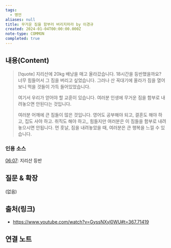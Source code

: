 ```yaml
---
tags:
  - 명언
aliases: null
title: 무거운 짐을 함부러 버리지마라 by 이경규
created: 2024-01-04T00:00:00.000Z
note-type: COMMON
completed: true
---
```


## 내용(Content)
>[!quote] 
>지리산에 20kg 배낭을 매고 올라갔습니다. 18시간을 등반했을까요? 너무 힘들어서 그 짐을 버리고 싶었습니다. 그러나 산 꼭대기에 올라가 짐을 열어보니 먹을 것들이 가득 들어있었습니다. 
>
>여기서 우리가 얻어야 할 교훈이 있습니다. 여러분 인생에 무거운 짐을 함부로 내려놓으면 안된다는 것입니다.
>
>여러분 어깨에 큰 짐들이 많은 것입니다. 영어도 공부해야 되고, 결혼도 해야 하고, 집도 사야 하고. 취직도 해야 하고,, 힘들지만 여러분은 이 짐들을 함부로 내려 놓으시면 안됩니다. 먼 훗날, 짐을 내려놓았을 때, 여러분은 큰 행복을 느낄 수 있습니다.


### 인용 소스
[06:07](https://www.youtube.com/watch?v=GyssNXyl0WU#t=367.71419): 지리산 등반

## 질문 & 확장

(없음)

## 출처(링크)
- https://www.youtube.com/watch?v=GyssNXyl0WU#t=367.71419

## 연결 노트










